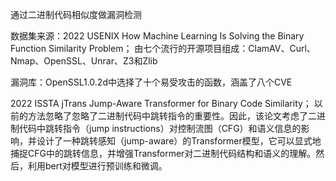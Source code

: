 通过二进制代码相似度做漏洞检测

数据集来源：2022 USENIX How Machine Learning Is Solving the Binary Function Similarity Problem；
由七个流行的开源项目组成：ClamAV、Curl、Nmap、OpenSSL、Unrar、Z3和Zlib

漏洞库：OpenSSL1.0.2d中选择了十个易受攻击的函数，涵盖了八个CVE

2022 ISSTA jTrans Jump-Aware Transformer for Binary Code Similarity；
以前的方法忽略了忽略了二进制代码中跳转指令的重要性。因此，该论文考虑了二进制代码中跳转指令（jump instructions）对控制流图（CFG）和语义信息的影响，并设计了一种跳转感知（jump-aware）的Transformer模型，它可以显式地捕捉CFG中的跳转信息，并增强Transformer对二进制代码结构和语义的理解。然后，利用bert对模型进行预训练和微调。


